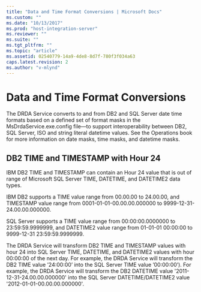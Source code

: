 ```yaml
---
title: "Data and Time Format Conversions | Microsoft Docs"
ms.custom: ""
ms.date: "10/13/2017"
ms.prod: "host-integration-server"
ms.reviewer: ""
ms.suite: ""
ms.tgt_pltfrm: ""
ms.topic: "article"
ms.assetid: 02540779-14a9-4de8-8d7f-780f3f034a63
caps.latest.revision: 2
ms.author: "v-mlynd"
---
```

# Data and Time Format Conversions
The DRDA Service converts to and from DB2 and SQL Server date time formats based on a defined set of format masks in the MsDrdaService.exe.config file—to support interoperability between DB2, SQL Server, ISO and string literal datetime values. See the Operations book for more information on date masks, time masks, and datetime masks.  
  
## DB2 TIME and TIMESTAMP with Hour 24  
 IBM DB2 TIME and TIMESTAMP can contain an Hour 24 value that is out of range of Microsoft SQL Server TIME, DATETIME, and DATETIME2 data types.  
  
 IBM DB2 supports a TIME value range from 00.00.00 to 24.00.00, and TIMESTAMP value range from 0001-01-01-00.00.00.000000 to 9999-12-31-24.00.00.000000.  
  
 SQL Server supports a TIME value range from 00:00:00.0000000 to 23:59:59.9999999, and DATETIME2 value range from 01-01-01 00:00:00 to 9999-12-31 23:59:59.9999999.  
  
 The DRDA Service will transform DB2 TIME and TIMESTAMP values with hour 24 into SQL Server TIME, DATETIME, and DATETIME2 values with hour 00:00:00 of the next day. For example, the DRDA Service will transform the DB2 TIME value ’24:00:00’ into the SQL Server TIME value ’00:00:00’). For example, the DRDA Service will transform the DB2 DATETIME value '2011-12-31-24.00.00.000000' into the SQL Server DATETIME/DATETIME2 value '2012-01-01-00.00.00.000000'.
